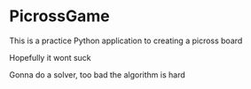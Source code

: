 # PicrossGame

This is a practice Python application to creating a picross board

Hopefully it wont suck

Gonna do a solver, too bad the algorithm is hard

